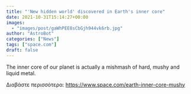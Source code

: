 ```yaml
---
title: "'New hidden world' discovered in Earth's inner core"
date: 2021-10-31T15:14:27+00:00
images:
  - "images/post/gaWhPEE8sCbGjh944vk6rb.jpg"
author: "AstroBot"
categories: ["News"]
tags: ["space.com"]
draft: false
---
```


The inner core of our planet is actually a mishmash of hard, mushy and liquid metal. 

Διαβάστε περισσότερα: https://www.space.com/earth-inner-core-mushy
